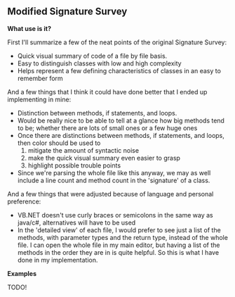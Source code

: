 Modified Signature Survey
--------------------------

**What use is it?**

First I'll summarize a few of the neat points of the original Signature Survey:
  * Quick visual summary of code of a file by file basis.
  * Easy to distinguish classes with low and high complexity 
  * Helps represent a few defining characteristics of classes in an easy to remember form

And a few things that I think it could have done better that I ended up implementing in mine:
  * Distinction between methods, if statements, and loops. 
  * Would be really nice to be able to tell at a glance how big methods tend to be; whether there are lots of small ones or a few huge ones 
  * Once there are distinctions between methods, if statements, and loops, then color should be used to 
    1. mitigate the amount of syntactic noise 
    2. make the quick visual summary even easier to grasp
    3. highlight possible trouble points
  * Since we're parsing the whole file like this anyway, we may as well include a line count and method count in the 'signature' of a class.

And a few things that were adjusted because of language and personal preference:
  * VB.NET doesn't use curly braces or semicolons in the same way as java/c#, alternatives will have to be used
  * In the 'detailed view' of each file, I would prefer to see just a list of the methods, with parameter types and the return type, instead of the whole file. I can open the whole file in my main editor, but having a list of the methods in the order they are in is quite helpful. So this is what I have done in my implementation.


**Examples**

TODO!
